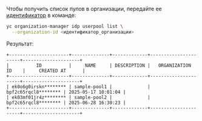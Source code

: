 Чтобы получить список пулов в организации, передайте ее [идентификатор](../../organization/operations/organization-get-id.md) в команде:

```bash
yc organization-manager idp userpool list \
  --organization-id <идентификатор_организации>
```

Результат:

```text
+----------------------+--------------+-------------+----------------------+---------------------+
|          ID          |     NAME     | DESCRIPTION |   ORGANIZATION ID    |     CREATED AT      |
+----------------------+--------------+-------------+----------------------+---------------------+
| ek0o6g0irskn******** | sample-pool1 |             | bpf2c65rqcl8******** | 2025-05-17 10:01:04 |
| ek03mf01jr4z******** | sample-pool2 |             | bpf2c65rqcl8******** | 2025-06-28 16:30:23 |
+----------------------+--------------+-------------+----------------------+---------------------+
```